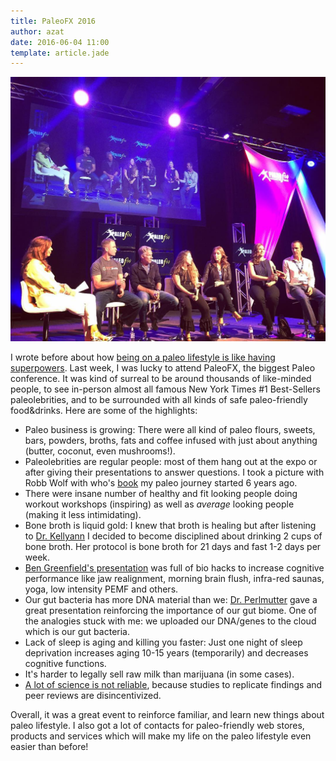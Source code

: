 ```yaml
---
title: PaleoFX 2016
author: azat
date: 2016-06-04 11:00
template: article.jade
---
```


![PaleoFX 2016 Panel: Paleo is growing bigger and business helps it](panel.jpg)

I wrote before about how [being on a paleo lifestyle is like having superpowers](http://azat.co/blog/paleo-superpowers). Last week, I was lucky to attend PaleoFX, the biggest Paleo conference. It was kind of surreal to be around thousands of like-minded people, to see in-person almost all famous New York Times #1 Best-Sellers paleolebrities, and to be surrounded with all kinds of safe paleo-friendly food&drinks. Here are some of the highlights:

* Paleo business is growing: There were all kind of paleo flours, sweets, bars, powders, broths, fats and coffee infused with just about anything (butter, coconut, even mushrooms!).
* Paleolebrities are regular people: most of them hang out at the expo or after giving their presentations to answer questions. I took a picture with Robb Wolf with who's [book](http://amzn.to/1t8KS6J) my paleo journey started 6 years ago.
* There were insane number of healthy and fit looking people doing workout workshops (inspiring) as well as *average* looking people (making it less intimidating).
* Bone broth is liquid gold: I knew that broth is healing but after listening to [Dr. Kellyann](http://amzn.to/1VDS2dY) I decided to become disciplined about drinking 2 cups of bone broth. Her protocol is bone broth for 21 days and fast 1-2 days per week.
* [Ben Greenfield's presentation](https://bengreenfieldfitness.com/paleo16) was full of bio hacks to increase cognitive performance like jaw realignment, morning brain flush, infra-red saunas, yoga, low intensity PEMF and others.
* Our gut bacteria has more DNA material than we: [Dr. Perlmutter](http://amzn.to/1VDS2uC) gave a great presentation reinforcing the importance of our gut biome. One of the analogies stuck with me: we uploaded our DNA/genes to the cloud which is our gut bacteria.
* Lack of sleep is aging and killing you faster: Just one night of sleep deprivation increases aging 10-15 years (temporarily) and decreases cognitive functions.
* It's harder to legally sell raw milk than marijuana (in some cases).
* [A lot of science is not reliable](https://www.instagram.com/p/BF_4shkiXN9/?taken-by=azatmardan), because studies to replicate findings and peer reviews are disincentivized.

Overall, it was a great event to reinforce familiar, and learn new things about paleo lifestyle. I also got a lot of contacts for paleo-friendly web stores, products and services which will make my life on the paleo lifestyle even easier than before!
